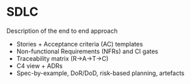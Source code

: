 # SDLC

Description of the end to end approach
- Stories + Acceptance criteria (AC) templates
- Non-functional Requirements (NFRs) and CI gates
- Traceability matrix (R->A->T->C)
- C4 view + ADRs
- Spec-by-example, DoR/DoD, risk-based planning, artefacts

